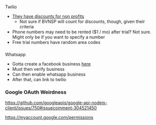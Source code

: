 ###
Twilio
* [They have discounts for non profits](https://www.twilio.com/console/twilio-org/?utm_medium=console&utm_source=alert&utm_campaign=org_banner)
    * Not sure if BVNSP will count for discounts, though, given their criteria
* Phone numbers may need to be rented ($1 / mo) after trial? Not sure. Might only be if you want to specify a number
* Free trial numbers have random area codes

###
Whatsapp
* Gotta create a facebook business [here](https://business.facebook.com/settings/info/)
* Must then verify business
* Can then enable whatsapp business
* After that, can link to twilio

### Google OAuth Weirdness
https://github.com/googleapis/google-api-nodejs-client/issues/750#issuecomment-304521450  

https://myaccount.google.com/permissions

